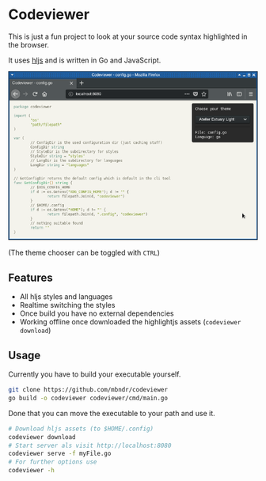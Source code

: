 # Codeviewer
This is just a fun project to look at your source code syntax highlighted in the browser.

It uses [hljs](https://highlightjs.org/) and is written in Go and JavaScript.

![Screenshot](./scrot.png)

(The theme chooser can be toggled with `CTRL`)

## Features
* All hljs styles and languages
* Realtime switching the styles
* Once build you have no external dependencies
* Working offline once downloaded the highlightjs assets (`codeviewer download`)

## Usage
Currently you have to build your executable yourself.
```bash
git clone https://github.com/mbndr/codeviewer
go build -o codeviewer codeviewer/cmd/main.go
```
Done that you can move the executable to your path and use it.
```bash
# Download hljs assets (to $HOME/.config)
codeviewer download
# Start server als visit http://localhost:8080
codeviewer serve -f myFile.go
# For further options use
codeviewer -h
```